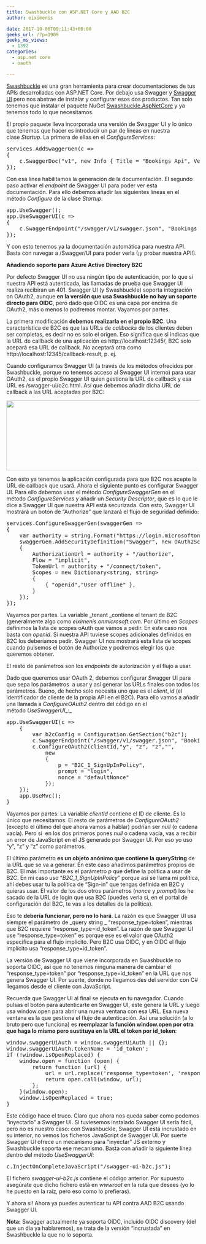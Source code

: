 ```yaml
---
title: Swashbuckle con ASP.NET Core y AAD B2C
author: eiximenis

date: 2017-10-06T09:11:43+00:00
geeks_url: /?p=1909
geeks_ms_views:
  - 1392
categories:
  - asp.net core
  - oauth

---
```

[Swashbuckle][1] es una gran herramienta para crear documentaciones de tus APIs desarrolladas con ASP.NET Core. Por debajo usa Swagger y [Swagger UI][2] pero nos abstrae de instalar y configurar esos dos productos. Tan solo tenemos que instalar el paquete NuGet [Swashbuckle.AspNetCore][3] y ya tenemos todo lo que necesitamos.
  
<!--more-->


  
El propio paquete lleva incorporada una versión de Swagger UI y lo único que tenemos que hacer es introducir un par de líneas en nuestra clase _Startup_. La primera de ellas en el _ConfigureServices_:

<pre class="EnlighterJSRAW" data-enlighter-language="csharp">services.AddSwaggerGen(c =&gt;
{
    c.SwaggerDoc("v1", new Info { Title = "Bookings Api", Version = "v1" });
});</pre>

Con esa línea habilitamos la generación de la documentación. El segundo paso activar el _endpoint_ de Swagger UI para poder ver esta documentación. Para ello debemos añadir las siguientes líneas en el método _Configure_ de la clase _Startup_:

<pre class="EnlighterJSRAW" data-enlighter-language="csharp">app.UseSwagger();
app.UseSwaggerUI(c =&gt;
{
    c.SwaggerEndpoint("/swagger/v1/swagger.json", "Bookings Api");
});</pre>

Y con esto tenemos ya la documentación automática para nuestra API. Basta con navegar a /Swagger/UI para poder verla (¡y probar nuestra API!).
  
**Añadiendo soporte para Azure Active Directory B2C**
  
Por defecto Swagger UI no usa ningún tipo de autenticación, por lo que si nuestra API está autenticada, las llamadas de prueba que Swagger UI realiza recibiran un 401. Swagger UI (y Swashbuckle) soporta integración on OAuth2, aunque **en la versión que usa Swashbuckle no hay un soporte directo para OIDC**, pero dado que OIDC es una capa por encima de OAuth2, más o menos lo podremos montar. Vayamos por partes.
  
La primera modificación **debemos realizarla en el propio B2C**. Una característica de B2C es que las URLs de _callbacks_ de los clientes deben ser completas, es decir no es solo el orígen. Eso significa que si indicas que la URL de callback de una aplicación es http://localhost:12345/, B2C solo acepará esa URL de callback. No aceptará otra como http://localhost:12345/callback-result, p. ej.
  
Cuando configuramos Swagger UI (a través de los métodos ofrecidos por Swashbuckle, porque no tenemos acceso al Swagger UI interno) para usar OAuth2, es el propio Swagger UI quien gestiona la URL de callback y esa URL es /swagger-ui/o2c.html. Así que debemos añadir dicha URL de callback a las URL aceptadas por B2C:
  
[<img class="alignnone wp-image-1912 size-full" src="https://geeks.ms/etomas/wp-content/uploads/sites/154/2017/10/b2c-callback-e1507277169599.png" width="618" height="182" />][4]
  
Con esto ya tenemos la aplicación configurada para que B2C nos acepte la URL de callback que usará. Ahora el siguiente punto es configurar Swagger UI. Para ello debemos usar el método _ConfigureSwaggerGen_ en el método _ConfigureServices_ y añadir un _Security Descriptor_, que es lo que le dice a Swagger UI que nuestra API está securizada. Con esto, Swagger UI mostrará un botón de &#8220;Authorize&#8221; que lanzará el flujo de seguridad definido:

<pre class="EnlighterJSRAW" data-enlighter-language="csharp">services.ConfigureSwaggerGen(swaggerGen =&gt;
{
    var authority = string.Format("https://login.microsoftonline.com/{0}/oauth2/v2.0", tenant);
    swaggerGen.AddSecurityDefinition("Swagger", new OAuth2Scheme
    {
        AuthorizationUrl = authority + "/authorize",
        Flow = "implicit",
        TokenUrl = authority + "/connect/token",
        Scopes = new Dictionary&lt;string, string&gt;
        {
            { "openid","User offline" },
        }
    });
});</pre>

Vayamos por partes. La variable _tenant _contiene el tenant de B2C (generalmente algo como _eiximenis.onmicrosoft.com_. Por último en _Scopes_ definimos la lista de scopes oAuth que vamos a pedir. En este caso nos basta con _openid_. Si nuestra API tuviese scopes adicionales definidos en B2C los deberíamos pedir. Swagger UI nos mostrará esta lista de scopes cuando pulsemos el botón de Authorize y podremos elegir los que queremos obtener.
  
El resto de parámetros son los _endpoints_ de autorización y el flujo a usar.
  
Dado que queremos usar OAuth 2, debemos configurar Swagger UI para que sepa los parámetros  a usar y así generar las URLs finales con todos los parámetros. Bueno, de hecho solo necesita uno que es el _client_id_ (el identificador de cliente de la propia API en el B2C). Para ello vamos a añadir una llamada a _ConfigureOAuth2_ dentro del código en el método _UseSwaggerUI__:_

<pre class="EnlighterJSRAW" data-enlighter-language="csharp">app.UseSwaggerUI(c =&gt;
    {
        var b2cConfig = Configuration.GetSection("b2c");
        c.SwaggerEndpoint("/swagger/v1/swagger.json", "Bookings Api");
        c.ConfigureOAuth2(clientId,"y", "z", "z","",
            new
            {
                p = "B2C_1_SignUpInPolicy",
                prompt = "login",
                nonce = "defaultNonce"
            });
    });
    app.UseMvc();
}</pre>

Vayamos por partes: La variable _clientId_ contiene el ID de cliente. Es lo único que necesitamos. El resto de parámetros de _ConfigureOAuth2_ (excepto el último del que ahora vamos a hablar) podrían ser _null_ (o cadena vacía). Pero si  en los dos primeros pones _null_ o cadena vacía, vas a recibir un error de JavaScript en el JS generado por Swagger UI. Por eso yo uso &#8220;y&#8221;, &#8220;z&#8221; y &#8220;z&#8221; como parámetros.
  
El último parámetro **es un objeto anónimo que contiene la queryString** de la URL que se va a generar. En este caso añadimos parámetros propios de B2C. El más importante es el parámetro _p_ que define la política a usar de B2C. En mi caso uso &#8220;_B2C\_1\_SignUpInPolicy_&#8221; porque así se llama mi política, ahí debes usar tu la política de &#8220;Sign-in&#8221; que tengas definida en B2C y quieras usar. El valor de los dos otros parámetros (_nonce_ y _prompt_) los he sacado de la URL de login que usa B2C (puedes verla si, en el portal de configuración del B2C, te vas a los detalles de la política).
  
Eso te **debería funcionar, pero no lo hará**. La razón es que Swagger UI usa siempre el parámetro de _query string _ &#8220;response\_type=token&#8221;, mientras que B2C requiere &#8220;response\_type=id\_token&#8221;. La razón de que Swagger UI use &#8220;response\_type=token&#8221; es porque ese es el valor que OAuth2 especifica para el flujo implícito. Pero B2C usa OIDC, y en OIDC el flujo implícito usa &#8220;response\_type=id\_token&#8221;.
  
La versión de Swagger UI que viene incorporada en Swashbuckle no soporta OIDC, así que no tenemos ninguna manera de cambiar el &#8220;response\_type=token&#8221; por &#8220;response\_type=id_token&#8221; en la URL que nos genera Swagger UI. Por suerte, donde no llegamos des del servidor con C# llegamos desde el cliente con JavaScript.
  
Recuerda que Swagger UI al final se ejecuta en tu navegador. Cuando pulsas el botón para autenticarte en Swagger UI, este genera la URL y luego usa window.open para abrir una nueva ventana con esa URL. Esa nueva ventana es la que gestiona el flujo de autenticación. Así una solución (a lo bruto pero que funciona) es **reemplazar la función window.open por otra que haga lo mismo pero sustituya en la URL el token por id_token**:

<pre class="EnlighterJSRAW" data-enlighter-language="js">window.swaggerUiAuth = window.swaggerUiAuth || {};
window.swaggerUiAuth.tokenName = 'id_token';
if (!window.isOpenReplaced) {
    window.open = function (open) {
        return function (url) {
            url = url.replace('response_type=token', 'response_type=id_token');
            return open.call(window, url);
        };
    }(window.open);
    window.isOpenReplaced = true;
}</pre>

Este código hace el truco. Claro que ahora nos queda saber como podemos &#8220;inyectarlo&#8221; a Swagger UI. Si tuviesemos instalado Swagger UI sería fácil, pero no es nuestro caso: con Swashbuckle, Swagger UI está incrustado en su interior, no vemos los ficheros JavaScript de Swagger UI. Por suerte Swagger UI ofrece un mecanismo para &#8220;inyectar&#8221; JS externo y Swashbuckle soporta ese mecanismo. Basta con añadir la siguiente línea dentro del método _UseSwaggerUI_:

<pre class="EnlighterJSRAW" data-enlighter-language="csharp">c.InjectOnCompleteJavaScript("/swagger-ui-b2c.js");</pre>

El fichero _swagger-ui-b2c.js_ contiene el código anterior. Por supuesto asegúrate que dicho fichero está en _wwwroot_ en la ruta que desees (yo lo he puesto en la raíz, pero eso como lo prefieras).
  
Y ahora si! Ahora ya puedes autenticar tu API contra AAD B2C usando Swagger UI.
  
**Nota:** Swagger actualmente ya soporta OIDC, incluído OIDC discovery (del que un día ya hablaremos), se trata de la versión &#8220;incrustada&#8221; en Swashbuckle la que no lo soporta.
  
&nbsp;

 [1]: https://github.com/domaindrivendev/Swashbuckle
 [2]: https://swagger.io/swagger-ui/
 [3]: https://www.nuget.org/packages/Swashbuckle.AspNetCore/
 [4]: https://geeks.ms/etomas/wp-content/uploads/sites/154/2017/10/b2c-callback.png